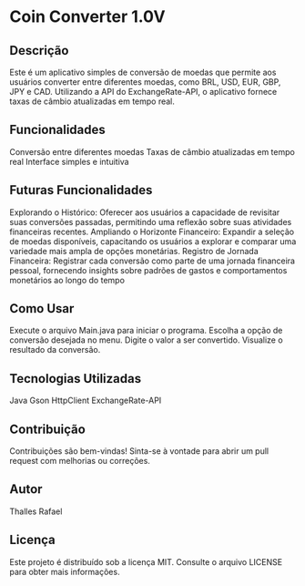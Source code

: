# Coin Converter 1.0V
## Descrição
Este é um aplicativo simples de conversão de moedas que permite aos usuários converter entre diferentes moedas, como BRL, USD, EUR, GBP, JPY e CAD. Utilizando a API do ExchangeRate-API, o aplicativo fornece taxas de câmbio atualizadas em tempo real.

## Funcionalidades
Conversão entre diferentes moedas Taxas de câmbio atualizadas em tempo real Interface simples e intuitiva

## Futuras Funcionalidades
Explorando o Histórico: Oferecer aos usuários a capacidade de revisitar suas conversões passadas, permitindo uma reflexão sobre suas atividades financeiras recentes. Ampliando o Horizonte Financeiro: Expandir a seleção de moedas disponíveis, capacitando os usuários a explorar e comparar uma variedade mais ampla de opções monetárias. Registro de Jornada Financeira: Registrar cada conversão como parte de uma jornada financeira pessoal, fornecendo insights sobre padrões de gastos e comportamentos monetários ao longo do tempo

## Como Usar
Execute o arquivo Main.java para iniciar o programa. Escolha a opção de conversão desejada no menu. Digite o valor a ser convertido. Visualize o resultado da conversão.

## Tecnologias Utilizadas
Java Gson HttpClient ExchangeRate-API

## Contribuição
Contribuições são bem-vindas! Sinta-se à vontade para abrir um pull request com melhorias ou correções.

## Autor
Thalles Rafael

## Licença
Este projeto é distribuído sob a licença MIT. Consulte o arquivo LICENSE para obter mais informações.